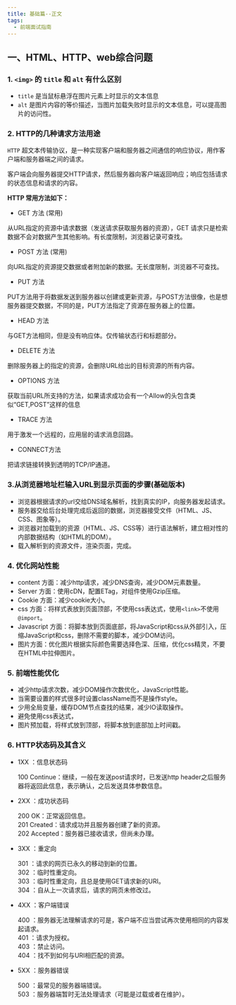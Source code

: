 ```yaml
---
title: 基础篇--正文
tags:
  - 前端面试指南
---
```

## 一、HTML、HTTP、web综合问题
### 1. `<img>` 的 `title` 和 `alt` 有什么区别
*  `title` 是当鼠标悬浮在图片元素上时显示的文本信息
*  `alt` 是图片内容的等价描述，当图片加载失败时显示的文本信息，可以提高图片的访问性。

### 2. HTTP的几种请求方法用途
`HTTP` 超文本传输协议，是一种实现客户端和服务器之间通信的响应协议，用作客户端和服务器端之间的请求。

客户端会向服务器提交HTTP请求，然后服务器向客户端返回响应；响应包括请求的状态信息和请求的内容。

<strong>HTTP 常用方法如下： </strong>

* GET 方法 (常用)

从URL指定的资源中请求数据（发送请求获取服务器的资源），GET 请求只是检索数据不会对数据产生其他影响。有长度限制，浏览器记录可查找。
* POST 方法 (常用)

向URL指定的资源提交数据或者附加新的数据。无长度限制，浏览器不可查找。
* PUT 方法

PUT方法用于将数据发送到服务器以创建或更新资源，与POST方法很像，也是想服务器提交数据，不同的是，PUT方法指定了资源在服务器上的位置。
* HEAD 方法

与GET方法相同，但是没有响应体。仅传输状态行和标题部分。
* DELETE 方法

删除服务器上的指定的资源，会删除URL给出的目标资源的所有内容。
* OPTIONS 方法

获取当前URL所支持的方法，如果请求成功会有一个Allow的头包含类似“GET,POST”这样的信息
* TRACE 方法

用于激发一个远程的，应用层的请求消息回路。
* CONNECT方法

把请求链接转换到透明的TCP/IP通道。

### 3.从浏览器地址栏输入URL到显示页面的步骤(基础版本)
* 浏览器根据请求的url交给DNS域名解析，找到真实的IP，向服务器发起请求。
* 服务器交给后台处理完成后返回的数据，浏览器接受文件（HTML、JS、CSS、图象等）。
* 浏览器对加载到的资源（HTML、JS、CSS等）进行语法解析，建立相对性的内部数据结构（如HTML的DOM）。
* 载入解析到的资源文件，渲染页面，完成。

### 4. 优化网站性能
* content 方面：减少http请求，减少DNS查询，减少DOM元素数量。
* Server 方面：使用cDN，配置ETag，对组件使用Gzip压缩。
* Cookie 方面：减少cookie大小。
* css 方面：将样式表放到页面顶部，不使用css表达式，使用`<link>`不使用`@import`。
* Javascript 方面：将脚本放到页面底部，将JavaScript和css从外部引入，压缩JavaScript和css，删除不需要的脚本，减少DOM访问。
* 图片方面：优化图片根据实际颜色需要选择色深、压缩，优化css精灵，不要在HTML中拉伸图片。

### 5. 前端性能优化
* 减少http请求次数，减少DOM操作次数优化，JavaScript性能。
* 当需要设置的样式很多时设置className而不是操作style。
* 少用全局变量，缓存DOM节点查找的结果，减少IO读取操作。
* 避免使用css表达式，
* 图片预加载，将样式放到顶部，将脚本放到底部加上时间戳。

### 6. HTTP状态码及其含义
* 1XX ：信息状态码

  100 Continue：继续，一般在发送post请求时，已发送http header之后服务器将返回此信息，表示确认，之后发送具体参数信息。
* 2XX ：成功状态码

  200 OK：正常返回信息。<br>
  201 Created：请求成功并且服务器创建了新的资源。<br>
  202 Accepted：服务器已接收请求，但尚未办理。
* 3XX ：重定向

  301 ：请求的网页已永久的移动到新的位置。<br>
  302 ：临时性重定向。<br>
  303 ：临时性重定向，且总是使用GET请求新的URI。<br>
  304 ：自从上一次请求后，请求的网页未修改过。
* 4XX ：客户端错误

  400 ：服务器无法理解请求的可是，客户端不应当尝试再次使用相同的内容发起请求。<br>
  401 ：请求为授权。<br>
  403 ：禁止访问。<br>
  404 ：找不到如何与URI相匹配的资源。<br>
* 5XX ：服务器错误

  500 ：最常见的服务器端错误。<br>
  503 ：服务器端暂时无法处理请求（可能是过载或者在维护）。











